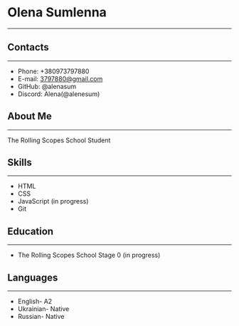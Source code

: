 # Olena Sumlenna
****
## Contacts
****
- Phone: +380973797880
- E-mail: 3797880@gmail.com
- GitHub: @alenasum
- Discord: Alena(@alenesum)
## About Me
****
The Rolling Scopes School Student
## Skills
****
 - HTML
 - CSS
 - JavaScript (in progress)
 - Git
## Education
****
 - The Rolling Scopes School Stage 0 (in progress)
## Languages
****
 - English- A2
 - Ukrainian- Native
 - Russian- Native